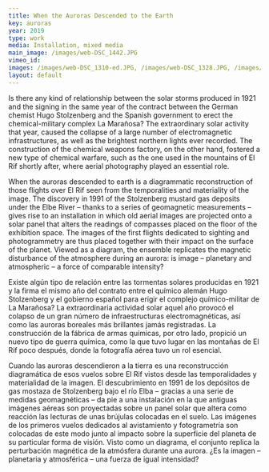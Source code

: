 ```yaml
---
title: When the Auroras Descended to the Earth
key: auroras
year: 2019
type: work
media: Installation, mixed media
main_image: /images/web-DSC_1442.JPG
vimeo_id: 
images: /images/web-DSC_1310-ed.JPG, /images/web-DSC_1328.JPG, /images/web-DSC_1331.JPG, /images/web-DSC_1336.JPG, /images/web-DSC_1347.JPG, /images/web-DSC_1358.JPG, /images/web-DSC_1364.JPG, /images/web-DSC_1383.JPG, /images/web-DSC_1387.JPG, /images/web-DSC_1411.JPG, /images/web-DSC_1421.JPG, /images/web-DSC_1433.JPG, /images/web-DSC_1435.JPG
layout: default
---
```


<div class="en">
<p>Is there any kind of relationship between the solar storms produced in 1921 and the signing in the same year of the contract between the German chemist Hugo Stolzenberg and the Spanish government to erect the chemical-military complex La Marañosa? The extraordinary solar activity that year, caused the collapse of a large number of electromagnetic infrastructures, as well as the brightest northern lights ever recorded. The construction of the chemical weapons factory, on the other hand, fostered a new type of chemical warfare, such as the one used in the mountains of El Rif shortly after, where aerial photography played an essential role.</p>
<p>When the auroras descended to earth is a diagrammatic reconstruction of those flights over El Rif seen from the temporalities and materiality of the image. The discovery in 1991 of the Stolzenberg mustard gas deposits under the Elbe River – thanks to a series of geomagnetic measurements – gives rise to an installation in which old aerial images are projected onto a solar panel that alters the readings of compasses placed on the floor of the exhibition space. The images of the first flights dedicated to sighting and photogrammetry are thus placed together with their impact on the surface of the planet. Viewed as a diagram, the ensemble replicates the magnetic disturbance of the atmosphere during an aurora: is image – planetary and atmospheric – a force of comparable intensity?</p>
</div>
<div class="es">
<p>Existe algún tipo de relación entre las tormentas solares producidas en 1921 y la firma el mismo año del contrato entre el químico alemán Hugo Stolzenberg y el gobierno español para erigir el complejo químico-militar de La Marañosa? La extraordinaria actividad solar aquel año provocó el colapso de un gran número de infraestructuras electromagnéticas, así como las auroras boreales más brillantes jamás registradas. La construcción de la fábrica de armas químicas, por otro lado, propició un nuevo tipo de guerra química, como la que tuvo lugar en las montañas de El Rif poco después, donde la fotografía aérea tuvo un rol esencial.</p>

<p>Cuando las auroras descendieron a la tierra es una reconstrucción diagramática de esos vuelos sobre El Rif vistos desde las temporalidades y materialidad de la imagen. El descubrimiento en 1991 de los depósitos de gas mostaza de Stolzenberg bajo el río Elba – gracias a una serie de medidas geomagnéticas – da pie a una instalación en la que antiguas imágenes aéreas son proyectadas sobre un panel solar que altera como reacción las lecturas de unas brújulas colocadas en el suelo. Las imágenes de los primeros vuelos dedicados al avistamiento y fotogrametría son colocadas de este modo junto al impacto sobre la superficie del planeta de su particular forma de visión. Visto como un diagrama, el conjunto replica la perturbación magnética de la atmósfera durante una aurora. ¿Es la imagen – planetaria y atmosférica – una fuerza de igual intensidad?</p>
</div>
